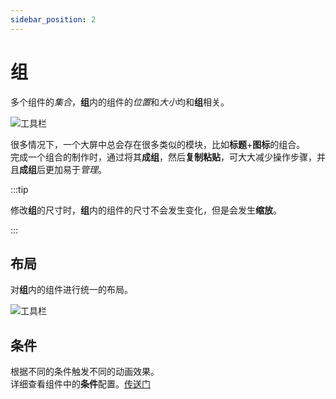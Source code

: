 ```yaml
---
sidebar_position: 2
---
```


# 组  

多个组件的*集合*，**组**内的组件的*位置*和*大小*均和**组**相关。  

![工具栏](/img/docs/设计器/配置/组配置/group-config.png)    

很多情况下，一个大屏中总会存在很多类似的模块，比如**标题**+**图标**的组合。  
完成一个组合的制作时，通过将其**成组**，然后**复制粘贴**，可大大减少操作步骤，并且**成组**后更加易于*管理*。 

:::tip

修改**组**的尺寸时，**组**内的组件的尺寸不会发生变化，但是会发生**缩放**。

:::

## 布局  

  对**组**内的组件进行统一的布局。  

  ![工具栏](/img/docs/设计器/配置/组配置/layout.png)    

## 条件  

  根据不同的条件触发不同的动画效果。  
  详细查看组件中的**条件**配置。[传送门](/docs/设计器/配置/组件配置/基础#condition)   